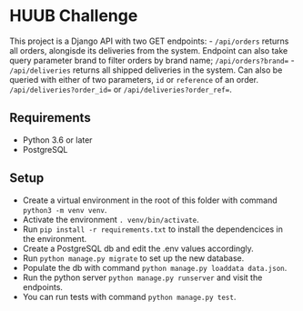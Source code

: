 # HUUB Challenge
This project is a Django  API with two GET endpoints:
    - `/api/orders` returns all orders, alongisde its deliveries from the system. Endpoint can also take query parameter brand to filter orders by brand name; `/api/orders?brand=`
    - `/api/deliveries` returns all shipped deliveries in the system. Can also be queried with either of two parameters, `id` or `reference` of an order. `/api/deliveries?order_id=` or `/api/deliveries?order_ref=`.

## Requirements
- Python 3.6 or later
- PostgreSQL

## Setup
- Create a virtual environment in the root of this folder with command `python3 -m venv venv`.
- Activate the environment `. venv/bin/activate`.
- Run `pip install -r requirements.txt` to install the dependencices in the environment.
- Create a PostgreSQL db and edit the .env values accordingly.
- Run `python manage.py migrate` to set up the new database.
- Populate the db with command `python manage.py loaddata data.json`.
- Run the python server `python manage.py runserver` and visit the endpoints.
- You can run tests with command `python manage.py test`.